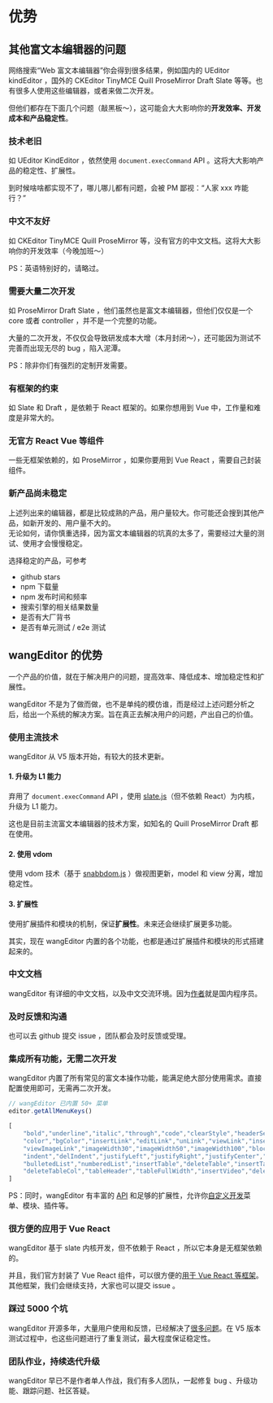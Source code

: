 
# 优势

## 其他富文本编辑器的问题

网络搜索“Web 富文本编辑器”你会得到很多结果，例如国内的 UEditor kindEditor ，国外的 CKEditor TinyMCE Quill ProseMirror Draft Slate 等等。也有很多人使用这些编辑器，或者来做二次开发。

但他们都存在下面几个问题（敲黑板～），这可能会大大影响你的**开发效率、开发成本和产品稳定性**。

### 技术老旧

如 UEditor KindEditor ，依然使用 `document.execCommand` API 。这将大大影响产品的稳定性、扩展性。

到时候啥啥都实现不了，哪儿哪儿都有问题，会被 PM 鄙视：“人家 xxx 咋能行？”

### 中文不友好

如 CKEditor TinyMCE Quill ProseMirror 等，没有官方的中文文档。这将大大影响你的开发效率（今晚加班～）

PS：英语特别好的，请略过。

### 需要大量二次开发

如 ProseMirror Draft Slate ，他们虽然也是富文本编辑器，但他们仅仅是一个 core 或者 controller ，并不是一个完整的功能。

大量的二次开发，不仅仅会导致研发成本大增（本月封闭～），还可能因为测试不完善而出现无尽的 bug ，陷入泥潭。

PS：除非你们有强烈的定制开发需要。

### 有框架的约束

如 Slate 和 Draft ，是依赖于 React 框架的。如果你想用到 Vue 中，工作量和难度是非常大的。

### 无官方 React Vue 等组件

一些无框架依赖的，如 ProseMirror ，如果你要用到 Vue React ，需要自己封装组件。

### 新产品尚未稳定

上述列出来的编辑器，都是比较成熟的产品，用户量较大。你可能还会搜到其他产品，如新开发的、用户量不大的。<br>
无论如何，请你慎重选择，因为富文本编辑器的坑真的太多了，需要经过大量的测试、使用才会慢慢稳定。

选择稳定的产品，可参考
- github stars
- npm 下载量
- npm 发布时间和频率
- 搜索引擎的相关结果数量
- 是否有大厂背书
- 是否有单元测试 / e2e 测试

## wangEditor 的优势

一个产品的价值，就在于解决用户的问题，提高效率、降低成本、增加稳定性和扩展性。

wangEditor 不是为了做而做，也不是单纯的模仿谁，而是经过上述问题分析之后，给出一个系统的解决方案。旨在真正去解决用户的问题，产出自己的价值。

### 使用主流技术

wangEditor 从 V5 版本开始，有较大的技术更新。

#### 1. 升级为 L1 能力

弃用了 `document.execCommand` API ，使用 [slate.js](https://www.slatejs.org/)（但不依赖 React）为内核，升级为 L1 能力。

这也是目前主流富文本编辑器的技术方案，如知名的 Quill ProseMirror Draft 都在使用。

#### 2. 使用 vdom

使用 vdom 技术（基于 [snabbdom.js](https://github.com/snabbdom/snabbdom) ）做视图更新，model 和 view 分离，增加稳定性。

#### 3. 扩展性

使用扩展插件和模块的机制，保证**扩展性**。未来还会继续扩展更多功能。 

其实，现在 wangEditor 内置的各个功能，也都是通过扩展插件和模块的形式搭建起来的。

### 中文文档

wangEditor 有详细的中文文档，以及中文交流环境。因为[作者](https://github.com/wangeditor-next)就是国内程序员。

### 及时反馈和沟通

也可以去 github 提交 issue ，团队都会及时反馈或受理。

### 集成所有功能，无需二次开发

wangEditor 内置了所有常见的富文本操作功能，能满足绝大部分使用需求。直接配置使用即可，无需再二次开发。

```js
// wangEditor 已内置 50+ 菜单
editor.getAllMenuKeys()

[
    "bold","underline","italic","through","code","clearStyle","headerSelect","header1","header2","header3",
    "color","bgColor","insertLink","editLink","unLink","viewLink","insertImage","deleteImage","editImage",
    "viewImageLink","imageWidth30","imageWidth50","imageWidth100","blockquote","emotion","fontSize","fontFamily",
    "indent","delIndent","justifyLeft","justifyRight","justifyCenter","lineHeight","redo","undo","divider","codeBlock",
    "bulletedList","numberedList","insertTable","deleteTable","insertTableRow","deleteTableRow","insertTableCol",
    "deleteTableCol","tableHeader","tableFullWidth","insertVideo","deleteVideo","uploadImage","codeSelectLang"
]
```

PS：同时，wangEditor 有丰富的 [API](./API.md) 和足够的扩展性，允许你[自定义开发](./development.md)菜单、模块、插件等。

### 很方便的应用于 Vue React

wangEditor 基于 slate 内核开发，但不依赖于 React ，所以它本身是无框架依赖的。

并且，我们官方封装了 Vue React 组件，可以很方便的[用于 Vue React 等框架](./for-frame.md)。<br>
其他框架，我们会继续支持，大家也可以提交 issue 。

### 踩过 5000 个坑

wangEditor 开源多年，大量用户使用和反馈，已经解决了[很多问题](https://github.com/wangeditor-next/wangEditor-next/issues)。在 V5 版本测试过程中，也这些问题进行了重复测试，最大程度保证稳定性。

### 团队作业，持续迭代升级

wangEditor 早已不是作者单人作战，我们有多人团队，一起修复 bug 、升级功能、跟踪问题、社区答疑。
